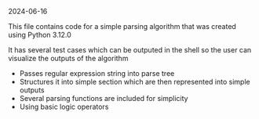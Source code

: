 2024-06-16

This file contains code for a simple parsing algorithm that was created using Python 3.12.0

It has several test cases which can be outputed in the shell so the user can visualize the outputs of the algorithm

- Passes regular expression string into parse tree
- Structures it into simple section which are then represented into simple outputs
- Several parsing functions are included for simplicity
- Using basic logic operators 
  
